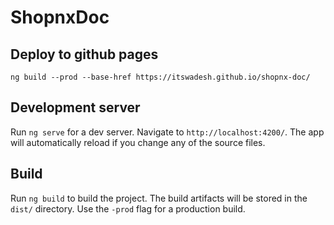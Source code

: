 # ShopnxDoc


## Deploy to github pages
`ng build --prod --base-href https://itswadesh.github.io/shopnx-doc/`

## Development server

Run `ng serve` for a dev server. Navigate to `http://localhost:4200/`. The app will automatically reload if you change any of the source files.

## Build

Run `ng build` to build the project. The build artifacts will be stored in the `dist/` directory. Use the `-prod` flag for a production build.